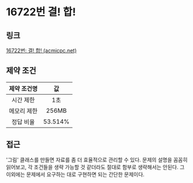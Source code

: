 # 16722번 결! 합!

## 링크

[16722번: 결! 합! (acmicpc.net)](https://www.acmicpc.net/problem/16722)

## 제약 조건

| 제약 조건명 |   값    |
| :---------: | :-----: |
|  시간 제한  |   1초   |
| 메모리 제한 |  256MB  |
|  정답 비율  | 53.514% |

## 접근

'그림' 클래스를 만들면 자료를 좀 더 효율적으로 관리할 수 있다. 문제의 설명을 꼼꼼히 읽어보고, 각 조건들을 생략 가능할 것 같더라도 절대로 함부로 생략해서는 안된다. 그 이외에는 문제에서 요구하는 대로 구현하면 되는 간단한 문제이다.
